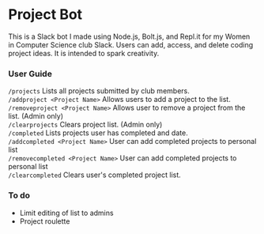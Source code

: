 # Project Bot
This is a Slack bot I made using Node.js, Bolt.js, and Repl.it for my Women in Computer Science club Slack. Users can add, access, and delete coding project ideas. It is intended to spark creativity. 
### User Guide
`/projects` Lists all projects submitted by club members. <br />
`/addproject <Project Name>` Allows users to add a project to the list. <br />
`/removeproject <Project Name>` Allows user to remove a project from the list. (Admin only) <br />
`/clearprojects` Clears project list. (Admin only) <br />
`/completed` Lists projects user has completed and date. <br />
`/addcompleted <Project Name>` User can add completed projects to personal list <br />
`/removecompleted <Project Name>` User can add completed projects to personal list <br />
`/clearcompleted` Clears user's completed project list. <br />
### To do
- Limit editing of list to admins
- Project roulette